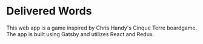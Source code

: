 # Delivered Words

This web app is a game inspired by Chris Handy's Cinque Terre boardgame. The app is built using Gatsby and utilizes React and Redux. 
